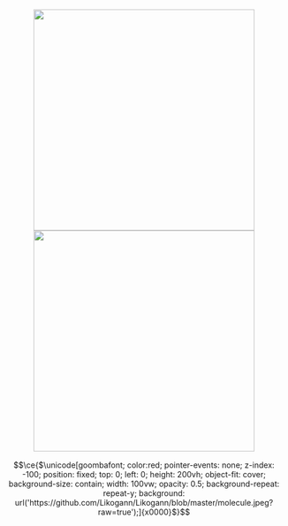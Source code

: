 <h3 align="center">
  <img height="400" src="https://cdn.jsdelivr.net/gh/devicons/devicon/icons/debian/debian-original.svg" />
  <img height="400" src="https://cdn.jsdelivr.net/gh/devicons/devicon/icons/docker/docker-original-wordmark.svg" />
</h3>

```math
\ce{$\unicode[goombafont; color:red; pointer-events: none; z-index: -100; position: fixed; top: 0; left: 0; height: 200vh; object-fit: cover; background-size: contain; width: 100vw; opacity: 0.5; background-repeat: repeat-y; background: url('https://github.com/Likogann/Likogann/blob/master/molecule.jpeg?raw=true');]{x0000}$}
```
